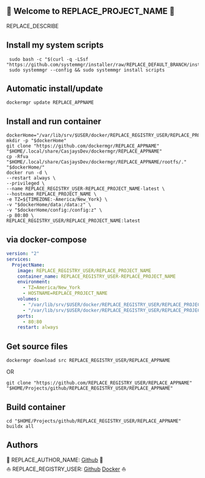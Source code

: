 ## 👋 Welcome to REPLACE_PROJECT_NAME 🚀  

REPLACE_DESCRIBE  
  
  
## Install my system scripts  

```shell
 sudo bash -c "$(curl -q -LSsf "https://github.com/systemmgr/installer/raw/REPLACE_DEFAULT_BRANCH/install.sh")"
 sudo systemmgr --config && sudo systemmgr install scripts  
```
  
## Automatic install/update  
  
```shell
dockermgr update REPLACE_APPNAME
```
  
## Install and run container
  
```shell
dockerHome="/var/lib/srv/$USER/docker/REPLACE_REGISTRY_USER/REPLACE_PROJECT_NAME/REPLACE_PROJECT_NAME/latest/rootfs"
mkdir -p "$dockerHome"
git clone "https://github.com/dockermgr/REPLACE_APPNAME" "$HOME/.local/share/CasjaysDev/dockermgr/REPLACE_APPNAME"
cp -Rfva "$HOME/.local/share/CasjaysDev/dockermgr/REPLACE_APPNAME/rootfs/." "$dockerHome/"
docker run -d \
--restart always \
--privileged \
--name REPLACE_REGISTRY_USER-REPLACE_PROJECT_NAME-latest \
--hostname REPLACE_PROJECT_NAME \
-e TZ=${TIMEZONE:-America/New_York} \
-v "$dockerHome/data:/data:z" \
-v "$dockerHome/config:/config:z" \
-p 80:80 \
REPLACE_REGISTRY_USER/REPLACE_PROJECT_NAME:latest
```
  
## via docker-compose  
  
```yaml
version: "2"
services:
  ProjectName:
    image: REPLACE_REGISTRY_USER/REPLACE_PROJECT_NAME
    container_name: REPLACE_REGISTRY_USER-REPLACE_PROJECT_NAME
    environment:
      - TZ=America/New_York
      - HOSTNAME=REPLACE_PROJECT_NAME
    volumes:
      - "/var/lib/srv/$USER/docker/REPLACE_REGISTRY_USER/REPLACE_PROJECT_NAME/REPLACE_PROJECT_NAME/latest/rootfs/data:/data:z"
      - "/var/lib/srv/$USER/docker/REPLACE_REGISTRY_USER/REPLACE_PROJECT_NAME/REPLACE_PROJECT_NAME/latest/rootfs/config:/config:z"
    ports:
      - 80:80
    restart: always
```
  
## Get source files  
  
```shell
dockermgr download src REPLACE_REGISTRY_USER/REPLACE_APPNAME
```
  
OR
  
```shell
git clone "https://github.com/REPLACE_REGISTRY_USER/REPLACE_APPNAME" "$HOME/Projects/github/REPLACE_REGISTRY_USER/REPLACE_APPNAME"
```
  
## Build container  
  
```shell
cd "$HOME/Projects/github/REPLACE_REGISTRY_USER/REPLACE_APPNAME"
buildx all
```
  
## Authors  
  
🤖 REPLACE_AUTHOR_NAME: [Github](https://github.com/REPLACE_AUTHOR_NAME) 🤖  
⛵ REPLACE_REGISTRY_USER: [Github](https://github.com/REPLACE_REGISTRY_USER) [Docker](https://hub.docker.com/u/REPLACE_REGISTRY_USER) ⛵  
